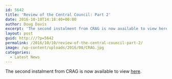 ```yaml
---
id: 5642
title: 'Review of the Central Council: Part 2'
date: 2016-10-10T14:18:40+00:00
author: Doug Davis
excerpt: 'The second instalment from CRAG is now available to view here <a href="http://cccbr.org.uk/2016/10/10/review-of-the-central-council-part-2/">[...]</a>'
layout: post
guid: http:///?p=5642
permalink: /2016/10/10/review-of-the-central-council-part-2/
image: /wp-content/uploads/2016/08/CRAG.jpg
categories:
  - Latest News
---
```

The second instalment from CRAG is now available to view [here](http:///review/part2/).
